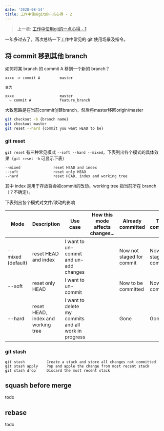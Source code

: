 ```yaml
---
date: '2020-08-14'
title: 工作中使用git的一点心得 - 2
---
```


> 上一章: [工作中使用git的一点心得 - 1](/work-with-git/)

一年多过去了，再次总结一下工作中常见的 git 使用场景及指令。

## 将 commit 移到其他 branch

如何将某 branch 的 commit A 移到一个新的 branch？

```
xxxx -> commit A         master

变为

xxxx                     master
  ⤷ commit A             feature_branch
```

大致思路是在当前commit创建branch，然后将master移回origin/master

```bash
git checkout -b {branch name}
git checkout master
git reset --hard {commit you want HEAD to be}
```

### git reset

`git reset` 有三种常见模式 `--soft --hard --mixed`，下表列出各个模式的具体效果（`git reset -h` 可显示下表）

```
--mixed               reset HEAD and index
--soft                reset only HEAD
--hard                reset HEAD, index and working tree
```

其中 index 是用于存放将会被commit的改动。working tree 指当前所在 branch（？不确定）。

下表列出各个模式对文件/改动的影响

| Mode              | Description                        | Use case                                             | How this mode affects changes... | Already committed         | To be committed           | Not staged for commit | Untracked files |
|-------------------|------------------------------------|------------------------------------------------------|----------------------------------|---------------------------|---------------------------|-----------------------|-----------------|
| --mixed (default) | reset HEAD and index               | I want to un-commit and un-add changes               |                                  | Now not staged for commit | Now not staged for commit | Unaffected            | Unaffected      |
| --soft            | reset only HEAD                    | I want to un-commit                                  |                                  | Now to be committed       | Now to be committed       | Unaffected            | Unaffected      |
| --hard            | reset HEAD, index and working tree | I want to delete my commits and all work in progress |                                  | Gone                      | Gone                      | Gone                  | Unaffected      |

### git stash

```
git stash          Create a stack and store all changes not committed
git stash apply    Pop and apple the change from most recent stack
git stash drop     Discard the most recent stack
```

## squash before merge

todo

## rebase

todo

